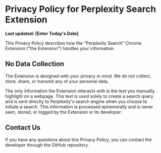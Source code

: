# Privacy Policy for Perplexity Search Extension

**Last updated: [Enter Today's Date]**

This Privacy Policy describes how the "Perplexity Search" Chrome Extension ("the Extension") handles your information.

## No Data Collection

The Extension is designed with your privacy in mind. We do not collect, store, share, or transmit any of your personal data.

The only information the Extension interacts with is the text you manually highlight on a webpage. This text is used solely to create a search query and is sent directly to Perplexity's search engine when you choose to initiate a search. This information is processed ephemerally and is never seen, stored, or logged by the Extension or its developer.

## Contact Us

If you have any questions about this Privacy Policy, you can contact the developer through the GitHub repository.
